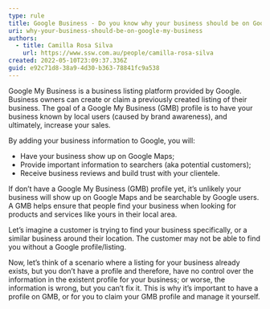```yaml
---
type: rule
title: Google Business - Do you know why your business should be on Google Business?
uri: why-your-business-should-be-on-google-my-business
authors:
  - title: Camilla Rosa Silva
    url: https://www.ssw.com.au/people/camilla-rosa-silva
created: 2022-05-10T23:09:37.336Z
guid: e92c71d8-38a9-4d30-b363-78841fc9a538
---
```

Google My Business is a business listing platform provided by Google. Business owners can create or claim a previously created listing of their business.
The goal of a Google My Business (GMB) profile is to have your business known by local users (caused by brand awareness), and ultimately, increase your sales.

By adding your business information to Google, you will:

* Have your business show up on Google Maps;
* Provide important information to searchers (aka potential customers);
* Receive business reviews and build trust with your clientele.

<!--endintro-->

If don’t have a Google My Business (GMB) profile yet, it’s unlikely your business will show up on Google Maps and be searchable by Google users. A GMB helps ensure that people find your business when looking for products and services like yours in their local area.

Let’s imagine a customer is trying to find your business specifically, or a similar business around their location. The customer may not be able to find you without a Google profile/listing.

Now, let’s think of a scenario where a listing for your business already exists, but you don’t have a profile and therefore, have no control over the information in the existent profile for your business; or worse, the information is wrong, but you can’t fix it.
This is why it’s important to have a profile on GMB, or for you to claim your GMB profile and manage it yourself.
